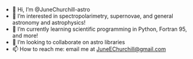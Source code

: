 - 👋 Hi, I’m @JuneChurchill-astro
- 👀 I’m interested in spectropolarimetry, supernovae, and general astronomy and astrophysics!
- 🌱 I’m currently learning scientific programming in Python, Fortran 95, and more!
- 💞️ I’m looking to collaborate on astro libraries 
- 📫 How to reach me: email me at JuneEChurchill@gmail.com

<!---
JuneChurchill-astro/JuneChurchill-astro is a ✨ special ✨ repository because its `README.md` (this file) appears on your GitHub profile.
You can click the Preview link to take a look at your changes.
--->
